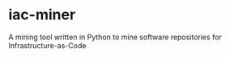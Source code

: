 # iac-miner
A mining tool written in Python to mine software repositories for Infrastructure-as-Code
